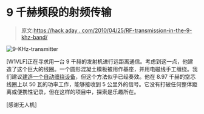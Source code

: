 # 9 千赫频段的射频传输

> 原文:[https://hack aday . com/2010/04/25/RF-transmission-in-the-9-khz-band/](https://hackaday.com/2010/04/25/rf-transmission-in-the-9-khz-band/)

![](../Images/361dee5ad10892334d40a30ba506878c.png "9-KHz-transmitter")

[W1VLF]正在寻求用一台 9 千赫的发射机进行远距离通信。考虑到这一点，他建造了这个巨大的线圈。一个圆形混凝土模板被用作基座，并用电磁线手工缠绕。我们建议[建造一个自动缠绕设备](http://hackaday.com/2010/04/20/automated-guitar-pickup-winding/)，但这个方法似乎已经奏效。他在 8.97 千赫的空芯线圈上以 50 瓦的功率工作，能够接收到 5 公里外的信号。它没有打破任何整体距离或便携性记录，但在这样的项目中，探索是乐趣所在。

[感谢无人机]